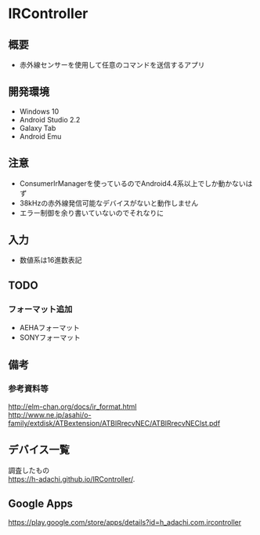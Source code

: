 # IRController

## 概要
+ 赤外線センサーを使用して任意のコマンドを送信するアプリ

## 開発環境
+ Windows 10
+ Android Studio 2.2
+ Galaxy Tab
+ Android Emu

## 注意
+ ConsumerIrManagerを使っているのでAndroid4.4系以上でしか動かないはず
+ 38kHzの赤外線発信可能なデバイスがないと動作しません
+ エラー制御を余り書いていないのでそれなりに

## 入力
+ 数値系は16進数表記

## TODO
### フォーマット追加
+ AEHAフォーマット
+ SONYフォーマット

## 備考
### 参考資料等
http://elm-chan.org/docs/ir_format.html  
http://www.ne.jp/asahi/o-family/extdisk/ATBextension/ATBIRrecvNEC/ATBIRrecvNEClst.pdf

## デバイス一覧
調査したもの  
https://h-adachi.github.io/IRController/.

## Google Apps
https://play.google.com/store/apps/details?id=h_adachi.com.ircontroller

